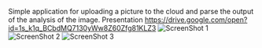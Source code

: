 Simple application for uploading a picture to the cloud and parse the output of the analysis of the image.
Presentation https://drive.google.com/open?id=1s_k1q_BCbdMQ7130yWw8Z60Zfg81KLZ3
![ScreenShot 1](https://drive.google.com/open?id=1PPfEoABtJdIqhDLMpQr-0ES2ke-1byXG)
![ScreenShot 2](https://drive.google.com/open?id=1-j-W0YEPiidAIXYuoPdMutfCtM7zlcyQ)
![ScreenShot 3](https://drive.google.com/open?id=1A1R0vdgogO-8Ir9QdMMFbsDSiT2T9HL0)
